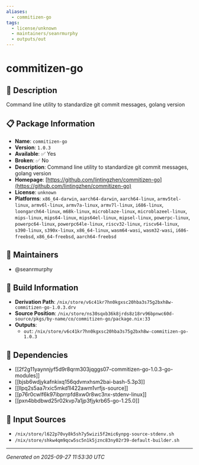 ```yaml
---
aliases:
  - commitizen-go
tags:
  - license/unknown
  - maintainers/seanrmurphy
  - outputs/out
---
```


# commitizen-go

## 📝 Description

Command line utility to standardize git commit messages, golang version

## 📋 Package Information

- **Name**: `commitizen-go`
- **Version**: `1.0.3`
- **Available**: ✅ Yes
- **Broken**: ✅ No
- **Description**: Command line utility to standardize git commit messages, golang version
- **Homepage**: [https://github.com/lintingzhen/commitizen-go](https://github.com/lintingzhen/commitizen-go)
- **License**: `unknown`
- **Platforms**: `x86_64-darwin`, `aarch64-darwin`, `aarch64-linux`, `armv5tel-linux`, `armv6l-linux`, `armv7a-linux`, `armv7l-linux`, `i686-linux`, `loongarch64-linux`, `m68k-linux`, `microblaze-linux`, `microblazeel-linux`, `mips-linux`, `mips64-linux`, `mips64el-linux`, `mipsel-linux`, `powerpc-linux`, `powerpc64-linux`, `powerpc64le-linux`, `riscv32-linux`, `riscv64-linux`, `s390-linux`, `s390x-linux`, `x86_64-linux`, `wasm64-wasi`, `wasm32-wasi`, `i686-freebsd`, `x86_64-freebsd`, `aarch64-freebsd`
## 👥 Maintainers

- @seanrmurphy


## 🔧 Build Information

- **Derivation Path**: `/nix/store/v6c41kr7hn0kgxsc20hba3s75g2bxh8w-commitizen-go-1.0.3.drv`
- **Source Position**: `/nix/store/ns30sqxb36k8jrds8z18rv96bpnwc60d-source/pkgs/by-name/co/commitizen-go/package.nix:33`
- **Outputs**:
  - `out`:  `/nix/store/v6c41kr7hn0kgxsc20hba3s75g2bxh8w-commitizen-go-1.0.3`

## 🔗 Dependencies

- [[2f2g11yaynnjyf5d9r8qrm303jqggs07-commitizen-go-1.0.3-go-modules]]
- [[bjsb6wdjykafnkixq156qdvmxhsm2bai-bash-5.3p3]]
- [[llpq2s5aa7rxic5mkd1l422awm1vrfjs-source]]
- [[p76r0cwlf6k97ibprrpfd8xw0r8wc3nx-stdenv-linux]]
- [[pxn4bbdbwd25r02kvp7a1jp3fjykrb65-go-1.25.0]]

## 📁 Input Sources

- `/nix/store/l622p70vy8k5sh7y5wizi5f2mic6ynpg-source-stdenv.sh`
- `/nix/store/shkw4qm9qcw5sc5n1k5jznc83ny02r39-default-builder.sh`

---
*Generated on 2025-09-27 11:53:30 UTC*
